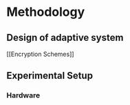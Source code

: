 # Methodology


## Design of adaptive system
[[Encryption Schemes]]

## Experimental Setup
### Hardware
